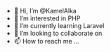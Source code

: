 - 👋 Hi, I’m @KamelAlka
- 👀 I’m interested in PHP
- 🌱 I’m currently learning Laravel
- 💞️ I’m looking to collaborate on 
- 📫 How to reach me ...

<!---
KamelAlka/KamelAlka is a ✨ special ✨ repository because its `README.md` (this file) appears on your GitHub profile.
You can click the Preview link to take a look at your changes.
--->
